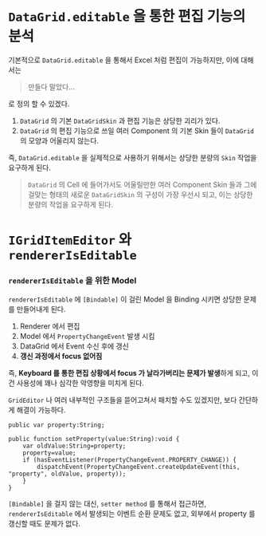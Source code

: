 # `DataGrid.editable` 을 통한 편집 기능의 분석

기본적으로 `DataGrid.editable` 을 통해서 Excel 처럼 편집이 가능하지만, 이에 대해서는

> 만들다 말았다...

로 정의 할 수 있겠다. 

1. `DataGrid` 의 기본 `DataGridSkin` 과 편집 기능은 상당한 괴리가 있다.
1. `DataGrid` 의 편집 기능으로 쓰일 여러 Component 의 기본 Skin 들이 `DataGrid` 의 모양과 어울리지 않는다.

즉, `DataGrid.editable` 을 실제적으로 사용하기 위해서는 상당한 분량의 `Skin` 작업을 요구하게 된다.

> `DataGrid` 의 Cell 에 들어가서도 어울릴만한 여러 Component Skin 들과 그에 걸맞는 형태의 새로운 `DataGridSkin` 의 구성이 가장 우선시 되고, 이는 상당한 분량의 작업을 요구하게 된다.


# `IGridItemEditor` 와 `rendererIsEditable`

### `rendererIsEditable` 을 위한 Model

`rendererIsEditable` 에 `[Bindable]` 이 걸린 Model 을 Binding 시키면 상당한 문제를 만들어내게 된다.

1. Renderer 에서 편집
1. Model 에서 `PropertyChangeEvent` 발생 시킴
1. DataGrid 에서 Event 수신 후에 갱신
1. **갱신 과정에서 focus 없어짐**

즉, **Keyboard 를 통한 편집 상황에서 focus 가 날라가버리는 문제가 발생**하게 되고, 이건 사용성에 꽤나 심각한 악영향을 미치게 된다.

`GridEditor` 나 여러 내부적인 구조들을 뜯어고쳐서 패치할 수도 있겠지만, 보다 간단하게 해결이 가능하다.

	public var property:String;

	public function setProperty(value:String):void {
		var oldValue:String=property;
		property=value;
		if (hasEventListener(PropertyChangeEvent.PROPERTY_CHANGE)) {
			dispatchEvent(PropertyChangeEvent.createUpdateEvent(this, "property", oldValue, property));
		}
	}

`[Bindable]` 을 걸지 않는 대신, `setter method` 를 통해서 접근하면, `rendererIsEditable` 에서 발생되는 이벤트 순환 문제도 없고, 외부에서 property 를 갱신할 때도 문제가 없다.




